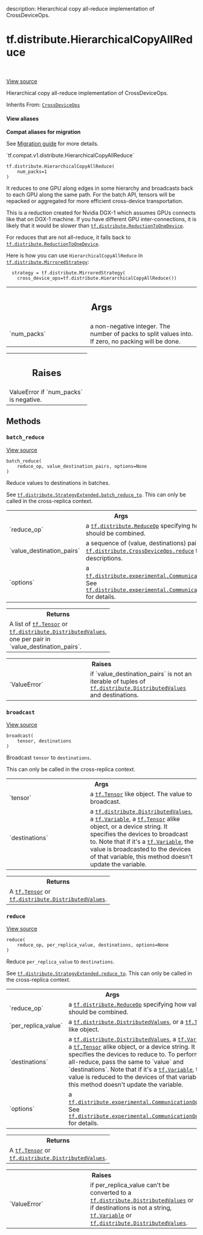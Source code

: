 description: Hierarchical copy all-reduce implementation of CrossDeviceOps.

<div itemscope itemtype="http://developers.google.com/ReferenceObject">
<meta itemprop="name" content="tf.distribute.HierarchicalCopyAllReduce" />
<meta itemprop="path" content="Stable" />
<meta itemprop="property" content="__init__"/>
<meta itemprop="property" content="batch_reduce"/>
<meta itemprop="property" content="broadcast"/>
<meta itemprop="property" content="reduce"/>
</div>

# tf.distribute.HierarchicalCopyAllReduce

<!-- Insert buttons and diff -->

<table class="tfo-notebook-buttons tfo-api nocontent" align="left">

</table>

<a target="_blank" href="/code/stable/tensorflow/python/distribute/cross_device_ops.py">View source</a>



Hierarchical copy all-reduce implementation of CrossDeviceOps.

Inherits From: [`CrossDeviceOps`](../../tf/distribute/CrossDeviceOps.md)

<section class="expandable">
  <h4 class="showalways">View aliases</h4>
  <p>
<b>Compat aliases for migration</b>
<p>See
<a href="https://www.tensorflow.org/guide/migrate">Migration guide</a> for
more details.</p>
<p>`tf.compat.v1.distribute.HierarchicalCopyAllReduce`</p>
</p>
</section>

<pre class="devsite-click-to-copy prettyprint lang-py tfo-signature-link">
<code>tf.distribute.HierarchicalCopyAllReduce(
    num_packs=1
)
</code></pre>



<!-- Placeholder for "Used in" -->

It reduces to one GPU along edges in some hierarchy and broadcasts back to
each GPU along the same path. For the batch API, tensors will be repacked or
aggregated for more efficient cross-device transportation.

This is a reduction created for Nvidia DGX-1 which assumes GPUs connects like
that on DGX-1 machine. If you have different GPU inter-connections, it is
likely that it would be slower than <a href="../../tf/distribute/ReductionToOneDevice.md"><code>tf.distribute.ReductionToOneDevice</code></a>.

For reduces that are not all-reduce, it falls back to
<a href="../../tf/distribute/ReductionToOneDevice.md"><code>tf.distribute.ReductionToOneDevice</code></a>.

Here is how you can use `HierarchicalCopyAllReduce` in
<a href="../../tf/distribute/MirroredStrategy.md"><code>tf.distribute.MirroredStrategy</code></a>:

```
  strategy = tf.distribute.MirroredStrategy(
    cross_device_ops=tf.distribute.HierarchicalCopyAllReduce())
```

<!-- Tabular view -->
 <table class="responsive fixed orange">
<colgroup><col width="214px"><col></colgroup>
<tr><th colspan="2"><h2 class="add-link">Args</h2></th></tr>

<tr>
<td>
`num_packs`
</td>
<td>
a non-negative integer. The number of packs to split values
into. If zero, no packing will be done.
</td>
</tr>
</table>



<!-- Tabular view -->
 <table class="responsive fixed orange">
<colgroup><col width="214px"><col></colgroup>
<tr><th colspan="2"><h2 class="add-link">Raises</h2></th></tr>
<tr class="alt">
<td colspan="2">
ValueError if `num_packs` is negative.
</td>
</tr>

</table>



## Methods

<h3 id="batch_reduce"><code>batch_reduce</code></h3>

<a target="_blank" href="/code/stable/tensorflow/python/distribute/cross_device_ops.py">View source</a>

<pre class="devsite-click-to-copy prettyprint lang-py tfo-signature-link">
<code>batch_reduce(
    reduce_op, value_destination_pairs, options=None
)
</code></pre>

Reduce values to destinations in batches.

See <a href="../../tf/distribute/StrategyExtended.md#batch_reduce_to"><code>tf.distribute.StrategyExtended.batch_reduce_to</code></a>. This can only be
called in the cross-replica context.

<!-- Tabular view -->
 <table class="responsive fixed orange">
<colgroup><col width="214px"><col></colgroup>
<tr><th colspan="2">Args</th></tr>

<tr>
<td>
`reduce_op`
</td>
<td>
a <a href="../../tf/distribute/ReduceOp.md"><code>tf.distribute.ReduceOp</code></a> specifying how values should be
combined.
</td>
</tr><tr>
<td>
`value_destination_pairs`
</td>
<td>
a sequence of (value, destinations) pairs. See
<a href="../../tf/distribute/CrossDeviceOps.md#reduce"><code>tf.distribute.CrossDeviceOps.reduce</code></a> for descriptions.
</td>
</tr><tr>
<td>
`options`
</td>
<td>
a <a href="../../tf/distribute/experimental/CommunicationOptions.md"><code>tf.distribute.experimental.CommunicationOptions</code></a>. See
<a href="../../tf/distribute/experimental/CommunicationOptions.md"><code>tf.distribute.experimental.CommunicationOptions</code></a> for details.
</td>
</tr>
</table>



<!-- Tabular view -->
 <table class="responsive fixed orange">
<colgroup><col width="214px"><col></colgroup>
<tr><th colspan="2">Returns</th></tr>
<tr class="alt">
<td colspan="2">
A list of <a href="../../tf/Tensor.md"><code>tf.Tensor</code></a> or <a href="../../tf/distribute/DistributedValues.md"><code>tf.distribute.DistributedValues</code></a>, one per pair
in `value_destination_pairs`.
</td>
</tr>

</table>



<!-- Tabular view -->
 <table class="responsive fixed orange">
<colgroup><col width="214px"><col></colgroup>
<tr><th colspan="2">Raises</th></tr>

<tr>
<td>
`ValueError`
</td>
<td>
if `value_destination_pairs` is not an iterable of
tuples of <a href="../../tf/distribute/DistributedValues.md"><code>tf.distribute.DistributedValues</code></a> and destinations.
</td>
</tr>
</table>



<h3 id="broadcast"><code>broadcast</code></h3>

<a target="_blank" href="/code/stable/tensorflow/python/distribute/cross_device_ops.py">View source</a>

<pre class="devsite-click-to-copy prettyprint lang-py tfo-signature-link">
<code>broadcast(
    tensor, destinations
)
</code></pre>

Broadcast `tensor` to `destinations`.

This can only be called in the cross-replica context.

<!-- Tabular view -->
 <table class="responsive fixed orange">
<colgroup><col width="214px"><col></colgroup>
<tr><th colspan="2">Args</th></tr>

<tr>
<td>
`tensor`
</td>
<td>
a <a href="../../tf/Tensor.md"><code>tf.Tensor</code></a> like object. The value to broadcast.
</td>
</tr><tr>
<td>
`destinations`
</td>
<td>
a <a href="../../tf/distribute/DistributedValues.md"><code>tf.distribute.DistributedValues</code></a>, a <a href="../../tf/Variable.md"><code>tf.Variable</code></a>, a
<a href="../../tf/Tensor.md"><code>tf.Tensor</code></a> alike object, or a device string. It specifies the devices
to broadcast to. Note that if it's a <a href="../../tf/Variable.md"><code>tf.Variable</code></a>, the value is
broadcasted to the devices of that variable, this method doesn't update
the variable.
</td>
</tr>
</table>



<!-- Tabular view -->
 <table class="responsive fixed orange">
<colgroup><col width="214px"><col></colgroup>
<tr><th colspan="2">Returns</th></tr>
<tr class="alt">
<td colspan="2">
A <a href="../../tf/Tensor.md"><code>tf.Tensor</code></a> or <a href="../../tf/distribute/DistributedValues.md"><code>tf.distribute.DistributedValues</code></a>.
</td>
</tr>

</table>



<h3 id="reduce"><code>reduce</code></h3>

<a target="_blank" href="/code/stable/tensorflow/python/distribute/cross_device_ops.py">View source</a>

<pre class="devsite-click-to-copy prettyprint lang-py tfo-signature-link">
<code>reduce(
    reduce_op, per_replica_value, destinations, options=None
)
</code></pre>

Reduce `per_replica_value` to `destinations`.

See <a href="../../tf/distribute/StrategyExtended.md#reduce_to"><code>tf.distribute.StrategyExtended.reduce_to</code></a>. This can only be called in
the cross-replica context.

<!-- Tabular view -->
 <table class="responsive fixed orange">
<colgroup><col width="214px"><col></colgroup>
<tr><th colspan="2">Args</th></tr>

<tr>
<td>
`reduce_op`
</td>
<td>
a <a href="../../tf/distribute/ReduceOp.md"><code>tf.distribute.ReduceOp</code></a> specifying how values should be
combined.
</td>
</tr><tr>
<td>
`per_replica_value`
</td>
<td>
a <a href="../../tf/distribute/DistributedValues.md"><code>tf.distribute.DistributedValues</code></a>, or a <a href="../../tf/Tensor.md"><code>tf.Tensor</code></a>
like object.
</td>
</tr><tr>
<td>
`destinations`
</td>
<td>
a <a href="../../tf/distribute/DistributedValues.md"><code>tf.distribute.DistributedValues</code></a>, a <a href="../../tf/Variable.md"><code>tf.Variable</code></a>, a
<a href="../../tf/Tensor.md"><code>tf.Tensor</code></a> alike object, or a device string. It specifies the devices
to reduce to. To perform an all-reduce, pass the same to `value` and
`destinations`. Note that if it's a <a href="../../tf/Variable.md"><code>tf.Variable</code></a>, the value is reduced
to the devices of that variable, and this method doesn't update the
variable.
</td>
</tr><tr>
<td>
`options`
</td>
<td>
a <a href="../../tf/distribute/experimental/CommunicationOptions.md"><code>tf.distribute.experimental.CommunicationOptions</code></a>. See
<a href="../../tf/distribute/experimental/CommunicationOptions.md"><code>tf.distribute.experimental.CommunicationOptions</code></a> for details.
</td>
</tr>
</table>



<!-- Tabular view -->
 <table class="responsive fixed orange">
<colgroup><col width="214px"><col></colgroup>
<tr><th colspan="2">Returns</th></tr>
<tr class="alt">
<td colspan="2">
A <a href="../../tf/Tensor.md"><code>tf.Tensor</code></a> or <a href="../../tf/distribute/DistributedValues.md"><code>tf.distribute.DistributedValues</code></a>.
</td>
</tr>

</table>



<!-- Tabular view -->
 <table class="responsive fixed orange">
<colgroup><col width="214px"><col></colgroup>
<tr><th colspan="2">Raises</th></tr>

<tr>
<td>
`ValueError`
</td>
<td>
if per_replica_value can't be converted to a
<a href="../../tf/distribute/DistributedValues.md"><code>tf.distribute.DistributedValues</code></a> or if destinations is not a string,
<a href="../../tf/Variable.md"><code>tf.Variable</code></a> or <a href="../../tf/distribute/DistributedValues.md"><code>tf.distribute.DistributedValues</code></a>.
</td>
</tr>
</table>





